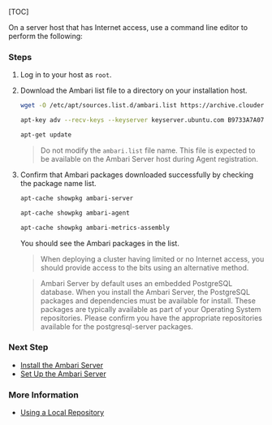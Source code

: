 [TOC]

On a server host that has Internet access, use a command line editor to perform the following:

### Steps

1. Log in to your host as `root`.
2. Download the Ambari list file to a directory on your installation host.

    ```bash
    wget -O /etc/apt/sources.list.d/ambari.list https://archive.cloudera.com/p/ambari/2.x/2.7.4.0/ubuntu18/ambari.list
   ```
   
   ```bash
   apt-key adv --recv-keys --keyserver keyserver.ubuntu.com B9733A7A07513CAD
   ```
   
   ```bash
   apt-get update
   ```
    
   > Do not modify the `ambari.list` file name. This file is expected to be available on the Ambari Server host during Agent registration.

3. Confirm that Ambari packages downloaded successfully by checking the package name list.

    ```bash
    apt-cache showpkg ambari-server
    ```
   
    ```bash
    apt-cache showpkg ambari-agent
    ```
   
    ```bash
    apt-cache showpkg ambari-metrics-assembly
    ```

    You should see the Ambari packages in the list.

    > When deploying a cluster having limited or no Internet access, you should provide access to the bits using an alternative method.
    
    > Ambari Server by default uses an embedded PostgreSQL database. When you install the Ambari Server, the PostgreSQL packages and dependencies must be available for install. These packages are typically available as part of your Operating System repositories. Please confirm you have the appropriate repositories available for the postgresql-server packages.

### Next Step

- [Install the Ambari Server]($InstallTheAmbariServer)
- [Set Up the Ambari Server]($SetUpTheAmbariServer)

### More Information

- [Using a Local Repository]($UsingALocalRepository)
